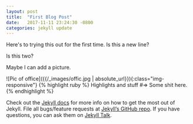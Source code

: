 ```yaml
---
layout: post
title:  "First Blog Post"
date:   2017-11-11 23:24:30 -0800
categories: jekyll update
---
```

Here's to trying this out for the first time.
Is this a new line?

Is this two?

Maybe I can add a picture.

![Pic of office]({{/_images/offic.jpg | absolute_url}}){:class="img-responsive"}
{% highlight ruby %}
Highlights and stuff
#=> Some shit here.
{% endhighlight %}

Check out the [Jekyll docs][jekyll-docs] for more info on how to get the most out of Jekyll. File all bugs/feature requests at [Jekyll’s GitHub repo][jekyll-gh]. If you have questions, you can ask them on [Jekyll Talk][jekyll-talk].

[jekyll-docs]: https://jekyllrb.com/docs/home
[jekyll-gh]:   https://github.com/jekyll/jekyll
[jekyll-talk]: https://talk.jekyllrb.com/
